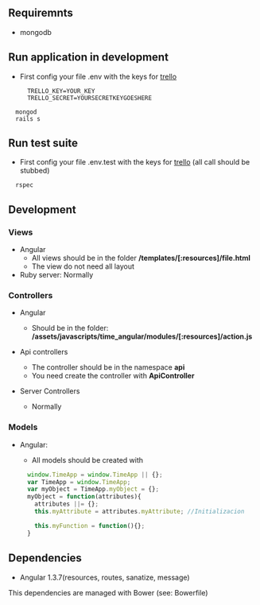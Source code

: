 ## Requiremnts
  * mongodb

## Run application in development
  * First config your file .env with the keys for [trello](https://trello.com/docs/gettingstarted/index.html#getting-a-token-from-a-user)
    ```
      TRELLO_KEY=YOUR_KEY
      TRELLO_SECRET=YOURSECRETKEYGOESHERE
    ```

  ```shell
    mongod
    rails s
  ```
## Run test suite
  * First config your file .env.test with the keys for [trello](https://trello.com/docs/gettingstarted/index.html#getting-a-token-from-a-user) (all call should be stubbed)

  ```shell
    rspec
  ```
## Development

### Views
  * Angular
    * All views should be in the folder **/templates/\[:resources]/file.html**
    * The view do not need all layout
  * Ruby server: Normally
  
### Controllers
  * Angular
    * Should be in the folder: **/assets/javascripts/time_angular/modules/\[:resources\]/action.js**

  * Api controllers
    * The controller should be in the namespace **api**
    * You need create the controller with **ApiController**
  * Server Controllers
    * Normally

### Models
  * Angular: 
    * All models should be created with 

    ```javascript
      window.TimeApp = window.TimeApp || {};
      var TimeApp = window.TimeApp;
      var myObject = TimeApp.myObject = {};
      myObject = function(attributes){
        attributes ||= {};
        this.myAttribute = attributes.myAttribute; //Initializacion

        this.myFunction = function(){};
      }
    ```

## Dependencies

   * Angular 1.3.7(resources, routes, sanatize, message)

   This dependencies are managed with Bower (see: Bowerfile)
